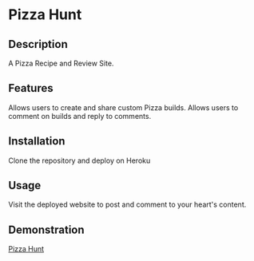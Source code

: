 # Pizza Hunt

## Description
A Pizza Recipe and Review Site.

## Features
Allows users to create and share custom Pizza builds.
Allows users to comment on builds and reply to comments.

## Installation
Clone the repository and deploy on Heroku

## Usage
Visit the deployed website to post and comment to your heart's content.

## Demonstration
[Pizza Hunt](https://faceless-pizza-hunt.herokuapp.com/)